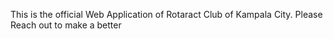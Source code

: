This is the official Web Application of Rotaract Club of Kampala City. 
Please Reach out to make a better